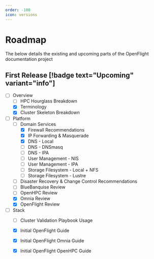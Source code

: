 ```yaml
---
order: -100
icon: versions
---
```


# Roadmap

The below details the existing and upcoming parts of the OpenFlight documentation project

## First Release [!badge text="Upcoming" variant="info"] 

- [ ] Overview  
  - [ ] HPC Hourglass Breakdown
  - [x] Terminology
  - [x] Cluster Skeleton Breakdown
- [ ] Platform
  - [ ] Domain Services
    - [x] Firewall Recommendations
    - [x] IP Forwarding & Masquerade
    - [x] DNS - Local
    - [ ] DNS - DNSmasq
    - [ ] DNS - IPA
    - [ ] User Management - NIS
    - [ ] User Management - IPA
    - [ ] Storage Filesystem - Local + NFS
    - [ ] Storage Filesystem - Lustre
  - [ ] Disaster Recovery & Change Control Recommendations
  - [ ] BlueBanquise Review
  - [ ] OpenHPC Review
  - [x] Omnia Review
  - [x] OpenFlight Review
- [ ] Stack
  - [ ] Cluster Validation Playbook Usage
  - [x] Initial OpenFlight Guide 
  - [x] Initial OpenFlight Omnia Guide 
  - [x] Initial OpenFlight OpenHPC Guide 

